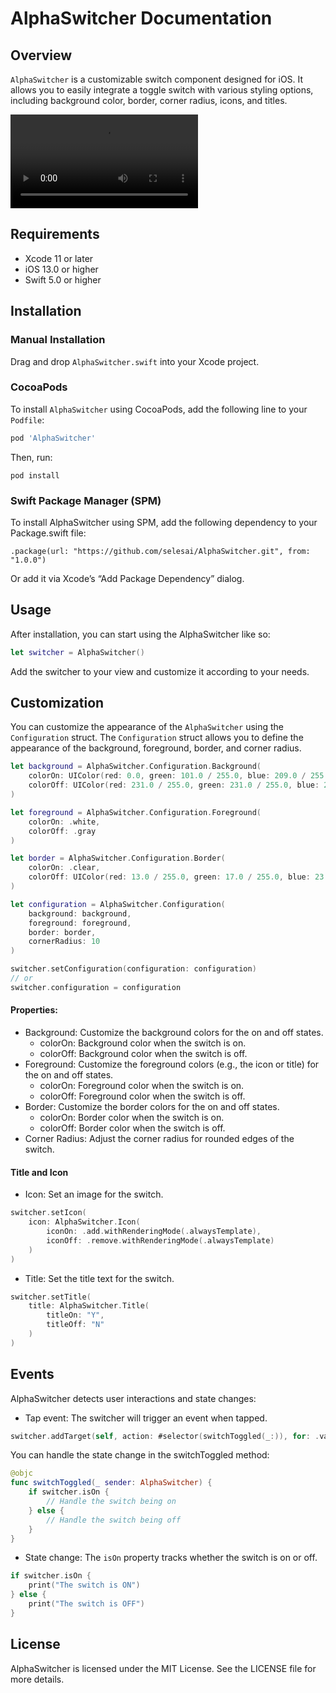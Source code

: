 # AlphaSwitcher Documentation

## Overview

`AlphaSwitcher` is a customizable switch component designed for iOS. It allows you to easily integrate a toggle switch with various styling options, including background color, border, corner radius, icons, and titles.

![AlphaSwitcher Demo](demo.mp4)

## Requirements

- Xcode 11 or later
- iOS 13.0 or higher
- Swift 5.0 or higher

## Installation
### Manual Installation
Drag and drop `AlphaSwitcher.swift` into your Xcode project.

### CocoaPods
To install `AlphaSwitcher` using CocoaPods, add the following line to your `Podfile`:

```ruby
pod 'AlphaSwitcher'
```

Then, run:
```
pod install
```

### Swift Package Manager (SPM)
To install AlphaSwitcher using SPM, add the following dependency to your Package.swift file:
```
.package(url: "https://github.com/selesai/AlphaSwitcher.git", from: "1.0.0")
```

Or add it via Xcode’s “Add Package Dependency” dialog.

## Usage
After installation, you can start using the AlphaSwitcher like so:
```swift
let switcher = AlphaSwitcher()
```

Add the switcher to your view and customize it according to your needs.

## Customization
You can customize the appearance of the `AlphaSwitcher` using the `Configuration` struct. The `Configuration` struct allows you to define the appearance of the background, foreground, border, and corner radius.
```swift
let background = AlphaSwitcher.Configuration.Background(
    colorOn: UIColor(red: 0.0, green: 101.0 / 255.0, blue: 209.0 / 255.0, alpha: 1.0),
    colorOff: UIColor(red: 231.0 / 255.0, green: 231.0 / 255.0, blue: 232.0 / 255.0, alpha: 1.0)
)

let foreground = AlphaSwitcher.Configuration.Foreground(
    colorOn: .white,
    colorOff: .gray
)

let border = AlphaSwitcher.Configuration.Border(
    colorOn: .clear,
    colorOff: UIColor(red: 13.0 / 255.0, green: 17.0 / 255.0, blue: 23.0 / 255.0, alpha: 0.05)
)

let configuration = AlphaSwitcher.Configuration(
    background: background,
    foreground: foreground,
    border: border,
    cornerRadius: 10
)

switcher.setConfiguration(configuration: configuration)
// or
switcher.configuration = configuration
```

#### Properties:
- Background: Customize the background colors for the on and off states.
    - colorOn: Background color when the switch is on.
    - colorOff: Background color when the switch is off.
- Foreground: Customize the foreground colors (e.g., the icon or title) for the on and off states.
    - colorOn: Foreground color when the switch is on.
    - colorOff: Foreground color when the switch is off.
- Border: Customize the border colors for the on and off states.
    - colorOn: Border color when the switch is on.
    - colorOff: Border color when the switch is off.
- Corner Radius: Adjust the corner radius for rounded edges of the switch.

#### Title and Icon
- Icon: Set an image for the switch.
```swift
switcher.setIcon(
    icon: AlphaSwitcher.Icon(
        iconOn: .add.withRenderingMode(.alwaysTemplate),
        iconOff: .remove.withRenderingMode(.alwaysTemplate)
    )
)
```

- Title: Set the title text for the switch.
```swift
switcher.setTitle(
    title: AlphaSwitcher.Title(
        titleOn: "Y",
        titleOff: "N"
    )
)
```

## Events
AlphaSwitcher detects user interactions and state changes:
- Tap event: The switcher will trigger an event when tapped.
```swift
switcher.addTarget(self, action: #selector(switchToggled(_:)), for: .valueChanged)
```

You can handle the state change in the switchToggled method:
```swift
@objc
func switchToggled(_ sender: AlphaSwitcher) {
    if switcher.isOn {
        // Handle the switch being on
    } else {
        // Handle the switch being off
    }
}
```

- State change: The `isOn` property tracks whether the switch is on or off.
```swift
if switcher.isOn {
    print("The switch is ON")
} else {
    print("The switch is OFF")
}
```


## License
AlphaSwitcher is licensed under the MIT License. See the LICENSE file for more details.
